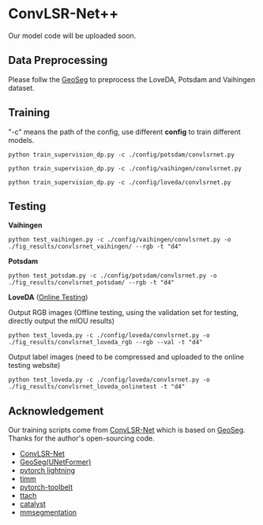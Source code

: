 # ConvLSR-Net++

Our model code will be uploaded soon.
  
## Data Preprocessing

Please follw the [GeoSeg](https://github.com/WangLibo1995/GeoSeg) to preprocess the LoveDA, Potsdam and Vaihingen dataset.

## Training

"-c" means the path of the config, use different **config** to train different models.

```shell
python train_supervision_dp.py -c ./config/potsdam/convlsrnet.py
```

```shell
python train_supervision_dp.py -c ./config/vaihingen/convlsrnet.py
```

```shell
python train_supervision_dp.py -c ./config/loveda/convlsrnet.py
```

## Testing

**Vaihingen**
```shell
python test_vaihingen.py -c ./config/vaihingen/convlsrnet.py -o ./fig_results/convlsrnet_vaihingen/ --rgb -t "d4"
```

**Potsdam**
```shell
python test_potsdam.py -c ./config/potsdam/convlsrnet.py -o ./fig_results/convlsrnet_potsdam/ --rgb -t "d4"
```

**LoveDA** ([Online Testing](https://codalab.lisn.upsaclay.fr/competitions/421))

Output RGB images (Offline testing, using the validation set for testing, directly output the mIOU results)
```shell
python test_loveda.py -c ./config/loveda/convlsrnet.py -o ./fig_results/convlsrnet_loveda_rgb --rgb --val -t "d4"
```
Output label images (need to be compressed and uploaded to the online testing website)
```shell
python test_loveda.py -c ./config/loveda/convlsrnet.py -o ./fig_results/convlsrnet_loveda_onlinetest -t "d4"
```


## Acknowledgement

Our training scripts come from [ConvLSR-Net](https://github.com/stdcoutzrh/ConvLSR-Net) which is based on [GeoSeg](https://github.com/WangLibo1995/GeoSeg). Thanks for the author's open-sourcing code.
- [ConvLSR-Net](https://github.com/stdcoutzrh/ConvLSR-Net)
- [GeoSeg(UNetFormer)](https://github.com/WangLibo1995/GeoSeg)
- [pytorch lightning](https://www.pytorchlightning.ai/)
- [timm](https://github.com/rwightman/pytorch-image-models)
- [pytorch-toolbelt](https://github.com/BloodAxe/pytorch-toolbelt)
- [ttach](https://github.com/qubvel/ttach)
- [catalyst](https://github.com/catalyst-team/catalyst)
- [mmsegmentation](https://github.com/open-mmlab/mmsegmentation)

